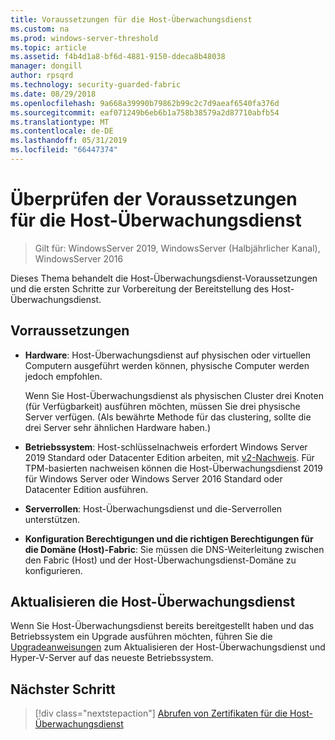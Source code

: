```yaml
---
title: Voraussetzungen für die Host-Überwachungsdienst
ms.custom: na
ms.prod: windows-server-threshold
ms.topic: article
ms.assetid: f4b4d1a8-bf6d-4881-9150-ddeca8b48038
manager: dongill
author: rpsqrd
ms.technology: security-guarded-fabric
ms.date: 08/29/2018
ms.openlocfilehash: 9a668a39990b79862b99c2c7d9aeaf6540fa376d
ms.sourcegitcommit: eaf071249b6eb6b1a758b38579a2d87710abfb54
ms.translationtype: MT
ms.contentlocale: de-DE
ms.lasthandoff: 05/31/2019
ms.locfileid: "66447374"
---
```

# <a name="review-prerequisites-for-the-host-guardian-service"></a>Überprüfen der Voraussetzungen für die Host-Überwachungsdienst

>Gilt für: WindowsServer 2019, WindowsServer (Halbjährlicher Kanal), WindowsServer 2016


Dieses Thema behandelt die Host-Überwachungsdienst-Voraussetzungen und die ersten Schritte zur Vorbereitung der Bereitstellung des Host-Überwachungsdienst.

## <a name="prerequisites"></a>Vorraussetzungen 

-   **Hardware**: Host-Überwachungsdienst auf physischen oder virtuellen Computern ausgeführt werden können, physische Computer werden jedoch empfohlen.

    Wenn Sie Host-Überwachungsdienst als physischen Cluster drei Knoten (für Verfügbarkeit) ausführen möchten, müssen Sie drei physische Server verfügen. (Als bewährte Methode für das clustering, sollte die drei Server sehr ähnlichen Hardware haben.)
  
-   **Betriebssystem**: Host-schlüsselnachweis erfordert Windows Server 2019 Standard oder Datacenter Edition arbeiten, mit [v2-Nachweis](guarded-fabric-tpm-trusted-attestation-capturing-hardware.md#versioned-attestation-policies). Für TPM-basierten nachweisen können die Host-Überwachungsdienst 2019 für Windows Server oder Windows Server 2016 Standard oder Datacenter Edition ausführen.

-   **Serverrollen**: Host-Überwachungsdienst und die-Serverrollen unterstützen.

-   **Konfiguration Berechtigungen und die richtigen Berechtigungen für die Domäne (Host)-Fabric**: Sie müssen die DNS-Weiterleitung zwischen den Fabric (Host) und der Host-Überwachungsdienst-Domäne zu konfigurieren. 
    
## <a name="upgrading-hgs"></a>Aktualisieren die Host-Überwachungsdienst

Wenn Sie Host-Überwachungsdienst bereits bereitgestellt haben und das Betriebssystem ein Upgrade ausführen möchten, führen Sie die [Upgradeanweisungen](guarded-fabric-upgrade-to-2019.md) zum Aktualisieren der Host-Überwachungsdienst und Hyper-V-Server auf das neueste Betriebssystem.

## <a name="next-step"></a>Nächster Schritt

> [!div class="nextstepaction"]
> [Abrufen von Zertifikaten für die Host-Überwachungsdienst](guarded-fabric-obtain-certs.md)